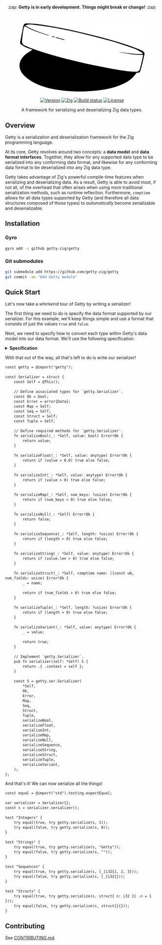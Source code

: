<p align="center">:zap: <strong>Getty is in early development. Things might break or change!</strong> :zap:</p>
<br/>

<p align="center">
  <img alt="Getty" src="https://github.com/getty-zig/logo/blob/main/getty-solid.svg" width="410px">
  <br/>
  <br/>
  <a href="https://github.com/getty-zig/getty/releases/latest"><img alt="Version" src="https://img.shields.io/badge/version-N/A-e2725b.svg?style=flat-square"></a>
  <a href="https://ziglang.org/download"><img alt="Zig" src="https://img.shields.io/badge/zig-master-fd9930.svg?style=flat-square"></a>
  <a href="https://actions-badge.atrox.dev/getty-zig/getty/goto?ref=main"><img alt="Build status" src="https://img.shields.io/endpoint.svg?url=https%3A%2F%2Factions-badge.atrox.dev%2Fgetty-zig%2Fgetty%2Fbadge%3Fref%3Dmain&style=flat-square" /></a>
  <a href="https://github.com/getty-zig/getty/blob/main/LICENSE"><img alt="License" src="https://img.shields.io/badge/license-MIT-blue?style=flat-square"></a>
</p>

<p align="center">A framework for serializing and deserializing Zig data types.</p>

## Overview

Getty is a serialization and deserialization framework for the Zig programming
language.

At its core, Getty revolves around two concepts: a **data model** and **data
format interfaces**. Together, they allow for any supported data type to be
serialized into any conforming data format, and likewise for any conforming
data format to be deserialized into any Zig data type.

Getty takes advantage of Zig's powerful compile-time features when serializing
and deserializing data. As a result, Getty is able to avoid most, if not all,
of the overhead that often arises when using more traditional serialization
methods, such as runtime reflection. Furthermore, `comptime` allows for all
data types supported by Getty (and therefore all data structures composed of
those types) to *automatically* become serializable and deserializable.

## Installation

### Gyro

```sh
gyro add -s github getty-zig/getty
```

### Git submodules

```sh
git submodule add https://github.com/getty-zig/getty
git commit -am "Add Getty module"
```

## Quick Start

Let's now take a whirlwind tour of Getty by writing a serializer!

The first thing we need to do is specify the data format supported by our
serializer. For this example, we'll keep things simple and use a format that
consists of just the values `true` and `false`.

Next, we need to specify how to convert each type within Getty's data model
into our data format. We'll use the following specification:

<details>
  <summary><b>Specification</b></summary>
  <br>

  <details>
  <summary>Booleans</summary>
  <ul>
    <li><code>true</code> → <code>true</code></li>
    <li><code>false</code> → <code>true</code></li>
  </ul>
  </details>

  <details>
  <summary>Enums</summary>
  <ul>
    <li>All variants → <code>true</code></li>
  </ul>
  </details>

  <details>
  <summary>Floats</summary>
  <ul>
    <li>Value is <code>> 0.0</code> → <code>true</code></li>
    <li>Value is <code>≤ 0.0</code> → <code>false</code></li>
  </ul>
  </details>

  <details>
  <summary>Integers</summary>
  <ul>
    <li>Value is <code>> 0</code> → <code>true</code></li>
    <li>Value is <code>≤ 0</code> → <code>false</code></li>
  </ul>
  </details>

  <details>
  <summary>Maps</summary>
  <ul>
    <li># of keys is <code>> 0</code> → <code>true</code></li>
    <li># of keys is <code>0</code> → <code>false</code></li>
  </ul>
  </details>

  <details>
  <summary>Null</summary>
  <ul>
    <li><code>null</code> → <code>true</code></li>
  </ul>
  </details>

  <details>
  <summary>Sequences</summary>
  <ul>
    <li>Length is <code>> 0</code> → <code>true</code></li>
    <li>Length is <code>0</code> → <code>false</code></li>
  </ul>
  </details>

  <details>
  <summary>Strings</summary>
  <ul>
    <li>Length is <code>> 0</code> → <code>true</code></li>
    <li>Length is <code>0</code> → <code>false</code></li>
  </ul>
  </details>

  <details>
  <summary>Structs</summary>
  <ul>
    <li># of fields is <code>> 0</code> → <code>true</code></li>
    <li># of fieldsis <code>0</code> → <code>false</code></li>
  </ul>
  </details>

  <details>
  <summary>Tuples</summary>
  <ul>
    <li>Length is <code>> 0</code> → <code>true</code></li>
    <li>Length <code>0</code> → <code>false</code></li>
  </ul>
  </details>
</details>

With that out of the way, all that's left to do is write our serializer!

```zig
const getty = @import("getty");

const Serializer = struct {
    const Self = @This();

    // Define associated types for `getty.Serializer`.
    const Ok = bool;
    const Error = error{Data};
    const Map = Self;
    const Seq = Self;
    const Struct = Self;
    const Tuple = Self;

    // Define required methods for `getty.Serializer`.
    fn serializeBool(_: *Self, value: bool) Error!Ok {
        return value;
    }

    fn serializeFloat(_: *Self, value: anytype) Error!Ok {
        return if (value > 0.0) true else false;
    }

    fn serializeInt(_: *Self, value: anytype) Error!Ok {
        return if (value > 0) true else false;
    }

    fn serializeMap(_: *Self, num_keys: ?usize) Error!Ok {
        return if (num_keys > 0) true else false;
    }

    fn serializeNull(_: *Self) Error!Ok {
        return false;
    }

    fn serializeSequence(_: *Self, length: ?usize) Error!Ok {
        return if (length > 0) true else false;
    }

    fn serializeString(_: *Self, value: anytype) Error!Ok {
        return if (value.len > 0) true else false;
    }

    fn serializeStruct(_: *Self, comptime name: []const u8, num_fields: usize) Error!Ok {
        _ = name;

        return if (num_fields > 0) true else false;
    }

    fn serializeTuple(_: *Self, length: ?usize) Error!Ok {
        return if (length > 0) true else false;
    }

    fn serializeVariant(_: *Self, value: anytype) Error!Ok {
        _ = value;

        return true;
    }

    // Implement `getty.Serializer`.
    pub fn serializer(self: *Self) S {
        return .{ .context = self };
    }

    const S = getty.ser.Serializer(
        *Self,
        Ok,
        Error,
        Map,
        Seq,
        Struct,
        Tuple,
        serializeBool,
        serializeFloat,
        serializeInt,
        serializeMap,
        serializeNull,
        serializeSequence,
        serializeString,
        serializeStruct,
        serializeTuple,
        serializeVariant,
    );
};
```

And that's it! We can now serialize all the things!

```zig
const equal = @import("std").testing.expectEqual;

var serializer = Serializer{};
const s = serializer.serializer();

test "Integers" {
    try equal(true, try getty.serialize(s, 1));
    try equal(false, try getty.serialize(s, 0));
}

test "Strings" {
    try equal(true, try getty.serialize(s, "Getty"));
    try equal(false, try getty.serialize(s, ""));
}

test "Sequences" {
    try equal(true, try getty.serialize(s, [_]i32{1, 2, 3}));
    try equal(false, try getty.serialize(s, [_]i32{}));
}

test "Structs" {
    try equal(true, try getty.serialize(s, struct{ n: i32 }{ .n = 1 }));
    try equal(false, try getty.serialize(s, struct{}{}));
}
```

<!-- let's look at the `getty.Serializer` interface, which we'll be implementing:

```zig
pub fn Serializer(
    // Implementer type
    comptime Context: type,

    // Associated types
    comptime O: type,
    comptime E: type,
    comptime M: type,
    comptime SE: type,
    comptime ST: type,
    comptime T: type,

    // Methods
    comptime boolFn: fn (Context, value: bool) E!O,
    comptime floatFn: fn (Context, value: anytype) E!O,
    comptime intFn: fn (Context, value: anytype) E!O,
    comptime nullFn: fn (Context) E!O,
    comptime sequenceFn: fn (Context, ?usize) E!SE,
    comptime stringFn: fn (Context, value: anytype) E!O,
    comptime mapFn: fn (Context, ?usize) E!M,
    comptime structFn: fn (Context, comptime []const u8, usize) E!ST,
    comptime tupleFn: fn (Context, ?usize) E!T,
    comptime variantFn: fn (Context, value: anytype) E!O,
) type
```

As you can see, interfaces in Getty are just functions.

The parameters of an interface specify what the interface requires from its
implementers. In this case, `getty.Serializer` requires:

1. The type of the implementer
2. Various associated types
3. Various methods

The return type of an interface is called the **interface type**. Whenever you
want to take a `getty.Serializer` as a function argument or call the
`serializeBool` method of a `getty.Serializer`, this type is what you use.

To implement an interface, you provide a function in your implementing type
that returns a value of the interface type. For example:

```zig
const MyType = struct {
    // Define implementor type
    const Self = @This();

    // Define required methods
    fn foo() void {}

    // Implement `Interface`
    pub fn interface(self: *Self) Interface(*Self, foo) {
        return .{ .context = self };
    }
};
``` -->

## Contributing

See [CONTRIBUTING.md](CONTRIBUTING.md).

